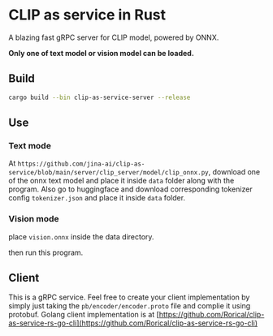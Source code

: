 # CLIP as service in Rust

A blazing fast gRPC server for CLIP model, powered by ONNX.

**Only one of text model or vision model can be loaded.**

## Build
```bash
cargo build --bin clip-as-service-server --release
```

## Use

### Text mode
At `https://github.com/jina-ai/clip-as-service/blob/main/server/clip_server/model/clip_onnx.py`, download one of the onnx text model and place it inside `data` folder along with the program.
Also go to huggingface and download corresponding tokenizer config `tokenizer.json` and place it inside `data` folder.

### Vision mode
place `vision.onnx` inside the data directory.

then run this program.

## Client

This is a gRPC service. Feel free to create your client implementation by simply just taking the `pb/encoder/encoder.proto` file and complie it using protobuf.
Golang client implementation is at [https://github.com/Rorical/clip-as-service-rs-go-cli](https://github.com/Rorical/clip-as-service-rs-go-cli)
